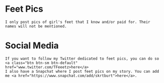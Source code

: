 # Feet Pics
	I only post pics of girl's feet that I know and/or paid for. Their names will not be mentioned.
    
# Social Media
    If you want to follow my Twitter dedicated to feet pics, you can do so <a class="btn btn-sm btn-default" href="www.twitter.com/TFeeetz>here</a>
    I also have a Snapchat where I post feet pics on my story. You can add me <a href="https://www.snapchat.com/add/skrtburt">here</a>.
